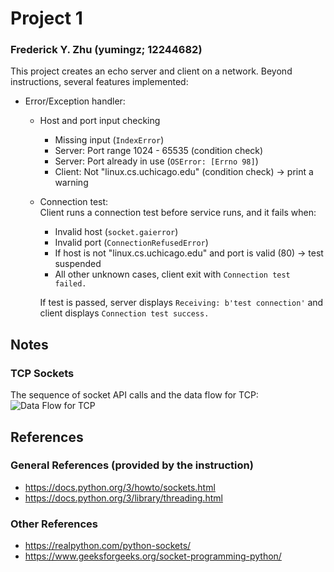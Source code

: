 # Project 1
### Frederick Y. Zhu (yumingz; 12244682)
This project creates an echo server and client on a network. Beyond instructions, several features implemented:
* Error/Exception handler:
    * Host and port input checking
        * Missing input (`IndexError`)
        * Server: Port range 1024 - 65535 (condition check)
        * Server: Port already in use (`OSError: [Errno 98]`)
        * Client: Not "linux.cs.uchicago.edu" (condition check) -> print a warning
    * Connection test: \
      Client runs a connection test before service runs, and it fails when:
        * Invalid host (`socket.gaierror`)
        * Invalid port (`ConnectionRefusedError`)
        * If host is not "linux.cs.uchicago.edu" and port is valid (80) -> test suspended
        * All other unknown cases, client exit with `Connection test failed.`
      
      If test is passed, server displays `Receiving: b'test connection'` and client displays `Connection test success.`




## Notes
### TCP Sockets
The sequence of socket API calls and the data flow for TCP:
![Data Flow for TCP](https://files.realpython.com/media/sockets-tcp-flow.1da426797e37.jpg)

## References
### General References (provided by the instruction)
* https://docs.python.org/3/howto/sockets.html
* https://docs.python.org/3/library/threading.html

### Other References
* https://realpython.com/python-sockets/
* https://www.geeksforgeeks.org/socket-programming-python/